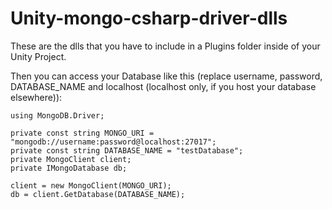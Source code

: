 # Unity-mongo-csharp-driver-dlls

These are the dlls that you have to include in a Plugins folder inside of your Unity Project.

Then you can access your Database like this (replace username, password, DATABASE_NAME and localhost (localhost only, if you host your database elsewhere)):

```script
using MongoDB.Driver;

private const string MONGO_URI = "mongodb://username:password@localhost:27017";
private const string DATABASE_NAME = "testDatabase";
private MongoClient client;
private IMongoDatabase db;

client = new MongoClient(MONGO_URI);
db = client.GetDatabase(DATABASE_NAME);
        
```
